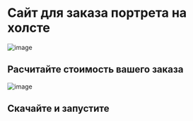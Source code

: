 # Сайт для заказа портрета на холсте

![image](https://github.com/2Drotz/Portrait-on-canvas/assets/50268595/a638739f-4542-4b0b-bb61-1e59066afdc7)

## Расчитайте стоимость вашего заказа

![image](https://github.com/2Drotz/Portrait-on-canvas/assets/50268595/f4e16137-49c8-4eff-bb97-059bf9ef21d0)


## Скачайте и запустите
